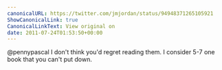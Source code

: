```yaml
---
canonicalURL: https://twitter.com/jmjordan/status/94948371265105921
ShowCanonicalLink: true
CanonicalLinkText: View original on
date: 2011-07-24T01:53:50+00:00
---
```

@pennypascal I don't think you'd regret reading them. I consider 5-7 one book that you can't put down.